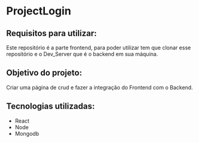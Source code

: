 # ProjectLogin

## Requisitos para utilizar: 

  Este repositório é a parte frontend, para poder utilizar tem que clonar esse repositório e o Dev_Server que é o backend em sua máquina.
  
## Objetivo do projeto:

Criar uma página de crud e fazer a integração do Frontend com o Backend.

## Tecnologias utilizadas:
 
 * React
 * Node
 * Mongodb
